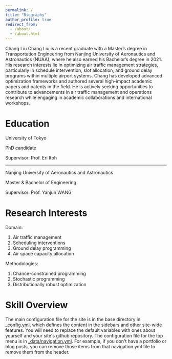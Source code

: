 ```yaml
---
permalink: /
title: "Biography"
author_profile: true
redirect_from: 
  - /about/
  - /about.html
---
```


Chang Liu
Chang Liu is a recent graduate with a Master’s degree in Transportation Engineering from Nanjing University of Aeronautics and Astronautics (NUAA), where he also earned his Bachelor’s degree in 2021. His research interests lie in optimizing air traffic management strategies, particularly in schedule intervention, slot allocation, and ground delay programs within multiple airport systems. Chang has developed advanced optimization frameworks and authored several high-impact academic papers and patents in the field. He is actively seeking opportunities to contribute to advancements in air traffic management and operations research while engaging in academic collaborations and international workshops.


Education
======
University of Tokyo

PhD candidate

Supervisor: Prof. Eri Itoh

------

Nanjing University of Aeronautics and Astronautics

Master & Bachelor of Engineering

Supervisor: Prof. Yanjun WANG

Research Interests
======
Domain:
1. Air traffic management
2. Scheduling interventions
3. Ground delay programming
4. Air space capacity allocation

Methodologies:
1. Chance-constrained programming
2. Stochastic programming
3. Distributionally robust optimization


Skill Overview
======
The main configuration file for the site is in the base directory in [_config.yml](https://github.com/academicpages/academicpages.github.io/blob/master/_config.yml), which defines the content in the sidebars and other site-wide features. You will need to replace the default variables with ones about yourself and your site's github repository. The configuration file for the top menu is in [_data/navigation.yml](https://github.com/academicpages/academicpages.github.io/blob/master/_data/navigation.yml). For example, if you don't have a portfolio or blog posts, you can remove those items from that navigation.yml file to remove them from the header. 



